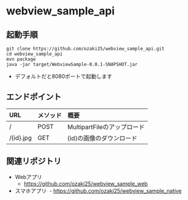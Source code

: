 # webview_sample_api

## 起動手順

```
git clone https://github.com/ozaki25/webview_sample_api.git
cd webview_sample_api
mvn package
java -jar target/WebviewSample-0.0.1-SNAPSHOT.jar
```
- デフォルトだと8080ポートで起動します

## エンドポイント

|URL|メソッド|概要|
|:--|:--|:--|
|/|POST|MultipartFileのアップロード|
|/{id}.jpg|GET|{id}の画像のダウンロード|

## 関連リポジトリ

- Webアプリ
  - https://github.com/ozaki25/webview_sample_web
- スマホアプリ
  - https://github.com/ozaki25/webview_sample_native

